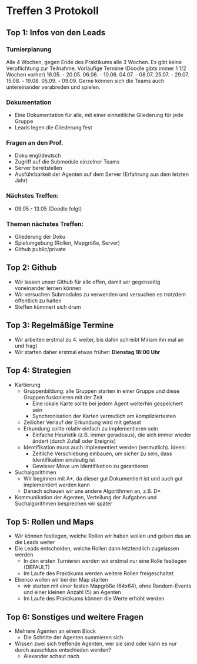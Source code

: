 # Treffen 3 Protokoll

## Top 1: Infos von den Leads
### Turnierplanung
Alle 4 Wochen, gegen Ende des Praktikums alle 3 Wochen.
Es gibt keine Verpflichtung zur Teilnahme.
Vorläufige Termine (Doodle gibts immer 1 1/2 Wochen vorher)
16.05. - 20.05.
06.06. - 10.06.
04.07. - 08.07.
25.07. - 29.07.
15.08. - 19.08.
05.09. - 09.09.
Gerne können sich die Teams auch untereinander verabreden und spielen.

### Dokumentation
- Eine Dokumentation für alle, mit einer einheitliche Gliederung für jede Gruppe
- Leads legen die Gliederung fest

### Fragen an den Prof.
- Doku engl/deutsch
- Zugriff auf die Submodule einzelner Teams
- Server bereitstellen
- Ausführbarkeit der Agenten auf dem Server (Erfahrung aus dem letzten Jahr)

### Nächstes Treffen:
- 09.05 - 13.05 (Doodle folgt)

### Themen nächstes Treffen:
- Gliederung der Doku
- Spielumgebung (Rollen, Mapgröße, Server)
- Github public/private


## Top 2: Github
 - Wir lassen unser Github für alle offen, damit wir gegenseitig voneinander lernen können
 - Wir versuchen Submodules zu verwenden und versuchen es trotzdem öffentlich zu halten
 - Steffen kümmert sich drum


## Top 3: Regelmäßige Termine
 - Wir arbeiten erstmal zu 4. weiter, bis dahin schreibt Miriam ihn mal an und fragt
 - Wir starten daher erstmal etwas früher: **Dienstag 18:00 Uhr**


## Top 4: Strategien
 - Kartierung
    - Gruppenbildung: alle Gruppen starten in einer Gruppe und diese Gruppen fusionieren mit der Zeit
        - Eine lokale Karte sollte bei jedem Agent weiterhin gespeichert sein
        - Synchronisation der Karten vermutlich am kompliziertesten
    - Zeilicher Verlauf der Erkundung wird mit gefasst
    - Erkundung sollte relativ einfach zu implementieren sein
        - Einfache Heuristik (z.B. immer geradeaus), die sich immer wieder ändert (durch Zufall oder Ereignis)
    - Identifikation muss auch implementiert werden (vermutlich). Ideen:
        - Zeitliche Verschiebung einbauen, um sicher zu sein, dass Identifikation eindeutig ist
        - Gewisser Move um Identifikation zu garantieren
 - Suchalgorithmen
    - Wir beginnen mit A*, da dieser gut Dokumentiert ist und auch gut implementiert werden kann
    - Danach schauen wir uns andere Algorithmen an, z.B. D*
 - Kommunikation der Agenten, Verteilung der Aufgaben und Suchalgorithmen besprechen wir später


## Top 5: Rollen und Maps
 - Wir können festlegen, welche Rollen wir haben wollen und geben das an die Leads weiter
 - Die Leads entscheiden, welche Rollen dann letztendlich zugelassen werden
    - In den ersten Turnieren werden wir erstmal nur eine Rolle festlegen (DEFAULT)
    - Im Laufe des Praktikums werden weitere Rollen freigeschaltet
 - Ebenso wollen wir bei der Map starten
    - wir starten mit einer festen Mapgröße (64x64), ohne Random-Events und einer kleinen Anzahl (5) an Agenten
    - Im Laufe des Praktikums können die Werte erhöht werden


## Top 6: Sonstiges und weitere Fragen
 - Mehrere Agenten an einem Block
    - Die Schritte der Agenten summieren sich
 - Wissen zwei sich treffende Agenten, wer sie sind oder kann es nur durch ausschluss entschieden werden?
    - Alexander schaut nach